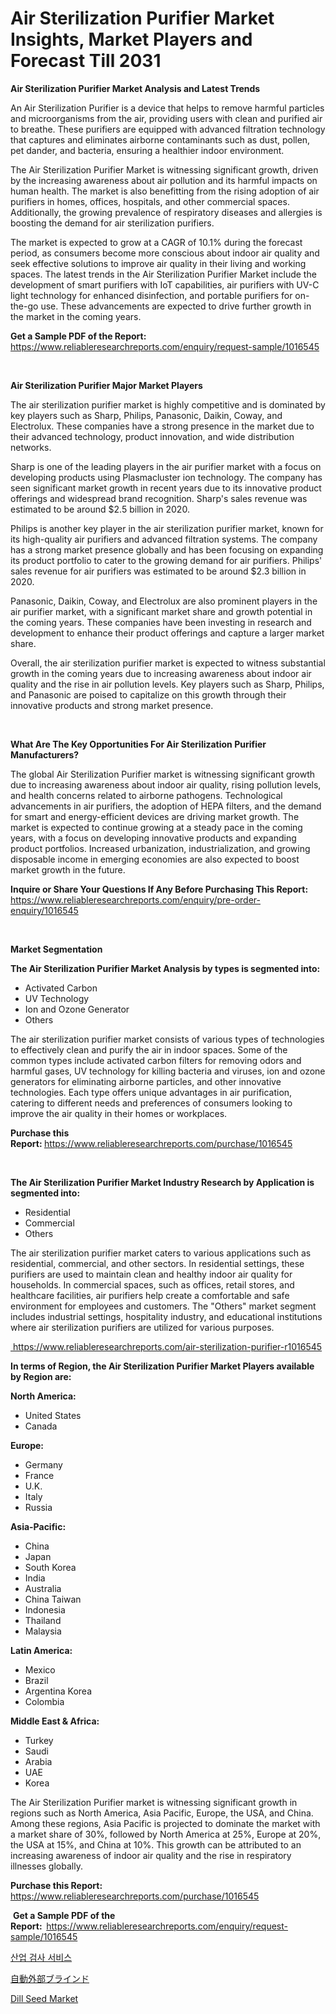 <p><h1>Air Sterilization Purifier Market Insights, Market Players and Forecast Till 2031</h1></p><p><strong>Air Sterilization Purifier Market Analysis and Latest Trends</strong></p>
<p><p>An Air Sterilization Purifier is a device that helps to remove harmful particles and microorganisms from the air, providing users with clean and purified air to breathe. These purifiers are equipped with advanced filtration technology that captures and eliminates airborne contaminants such as dust, pollen, pet dander, and bacteria, ensuring a healthier indoor environment.</p><p>The Air Sterilization Purifier Market is witnessing significant growth, driven by the increasing awareness about air pollution and its harmful impacts on human health. The market is also benefitting from the rising adoption of air purifiers in homes, offices, hospitals, and other commercial spaces. Additionally, the growing prevalence of respiratory diseases and allergies is boosting the demand for air sterilization purifiers.</p><p>The market is expected to grow at a CAGR of 10.1% during the forecast period, as consumers become more conscious about indoor air quality and seek effective solutions to improve air quality in their living and working spaces. The latest trends in the Air Sterilization Purifier Market include the development of smart purifiers with IoT capabilities, air purifiers with UV-C light technology for enhanced disinfection, and portable purifiers for on-the-go use. These advancements are expected to drive further growth in the market in the coming years.</p></p>
<p><strong>Get a Sample PDF of the Report:&nbsp;</strong> <a href="https://www.reliableresearchreports.com/enquiry/request-sample/1016545">https://www.reliableresearchreports.com/enquiry/request-sample/1016545</a></p>
<p>&nbsp;</p>
<p><strong>Air Sterilization Purifier Major Market Players</strong></p>
<p><p>The air sterilization purifier market is highly competitive and is dominated by key players such as Sharp, Philips, Panasonic, Daikin, Coway, and Electrolux. These companies have a strong presence in the market due to their advanced technology, product innovation, and wide distribution networks.</p><p>Sharp is one of the leading players in the air purifier market with a focus on developing products using Plasmacluster ion technology. The company has seen significant market growth in recent years due to its innovative product offerings and widespread brand recognition. Sharp's sales revenue was estimated to be around $2.5 billion in 2020.</p><p>Philips is another key player in the air sterilization purifier market, known for its high-quality air purifiers and advanced filtration systems. The company has a strong market presence globally and has been focusing on expanding its product portfolio to cater to the growing demand for air purifiers. Philips' sales revenue for air purifiers was estimated to be around $2.3 billion in 2020.</p><p>Panasonic, Daikin, Coway, and Electrolux are also prominent players in the air purifier market, with a significant market share and growth potential in the coming years. These companies have been investing in research and development to enhance their product offerings and capture a larger market share.</p><p>Overall, the air sterilization purifier market is expected to witness substantial growth in the coming years due to increasing awareness about indoor air quality and the rise in air pollution levels. Key players such as Sharp, Philips, and Panasonic are poised to capitalize on this growth through their innovative products and strong market presence.</p></p>
<p>&nbsp;</p>
<p><strong>What Are The Key Opportunities For Air Sterilization Purifier Manufacturers?</strong></p>
<p><p>The global Air Sterilization Purifier market is witnessing significant growth due to increasing awareness about indoor air quality, rising pollution levels, and health concerns related to airborne pathogens. Technological advancements in air purifiers, the adoption of HEPA filters, and the demand for smart and energy-efficient devices are driving market growth. The market is expected to continue growing at a steady pace in the coming years, with a focus on developing innovative products and expanding product portfolios. Increased urbanization, industrialization, and growing disposable income in emerging economies are also expected to boost market growth in the future.</p></p>
<p><strong>Inquire or Share Your Questions If Any Before Purchasing This Report:</strong> <a href="https://www.reliableresearchreports.com/enquiry/pre-order-enquiry/1016545">https://www.reliableresearchreports.com/enquiry/pre-order-enquiry/1016545</a></p>
<p>&nbsp;</p>
<p><strong>Market Segmentation</strong></p>
<p><strong>The Air Sterilization Purifier Market Analysis by types is segmented into:</strong></p>
<p><ul><li>Activated Carbon</li><li>UV Technology</li><li>Ion and Ozone Generator</li><li>Others</li></ul></p>
<p><p>The air sterilization purifier market consists of various types of technologies to effectively clean and purify the air in indoor spaces. Some of the common types include activated carbon filters for removing odors and harmful gases, UV technology for killing bacteria and viruses, ion and ozone generators for eliminating airborne particles, and other innovative technologies. Each type offers unique advantages in air purification, catering to different needs and preferences of consumers looking to improve the air quality in their homes or workplaces.</p></p>
<p><strong>Purchase this Report:&nbsp;</strong><a href="https://www.reliableresearchreports.com/purchase/1016545">https://www.reliableresearchreports.com/purchase/1016545</a></p>
<p>&nbsp;</p>
<p><strong>The Air Sterilization Purifier Market Industry Research by Application is segmented into:</strong></p>
<p><ul><li>Residential</li><li>Commercial</li><li>Others</li></ul></p>
<p><p>The air sterilization purifier market caters to various applications such as residential, commercial, and other sectors. In residential settings, these purifiers are used to maintain clean and healthy indoor air quality for households. In commercial spaces, such as offices, retail stores, and healthcare facilities, air purifiers help create a comfortable and safe environment for employees and customers. The "Others" market segment includes industrial settings, hospitality industry, and educational institutions where air sterilization purifiers are utilized for various purposes.</p></p>
<p><a href="https://www.reliableresearchreports.com/air-sterilization-purifier-r1016545">&nbsp;https://www.reliableresearchreports.com/air-sterilization-purifier-r1016545</a></p>
<p><strong>In terms of Region, the Air Sterilization Purifier Market Players available by Region are:</strong></p>
<p>
    <p> <strong> North America: </strong>
        <ul>
            <li>United States</li>
            <li>Canada</li>
        </ul>
        </p> 
    <p> <strong> Europe: </strong>
        <ul>
            <li>Germany</li>
            <li>France</li>
            <li>U.K.</li>
            <li>Italy</li>
            <li>Russia</li>
        </ul>
        </p> 
    <p> <strong> Asia-Pacific: </strong>
        <ul>
            <li>China</li>
            <li>Japan</li>
            <li>South Korea</li>
            <li>India</li>
            <li>Australia</li>
            <li>China Taiwan</li>
            <li>Indonesia</li>
            <li>Thailand</li>
            <li>Malaysia</li>
        </ul>
        </p> 
    <p> <strong> Latin America: </strong>
        <ul>
            <li>Mexico</li>
            <li>Brazil</li>
            <li>Argentina Korea</li>
            <li>Colombia</li>
        </ul>
        </p> 
    <p> <strong> Middle East & Africa: </strong>
        <ul>
            <li>Turkey</li>
            <li>Saudi</li>
            <li>Arabia</li>
            <li>UAE</li>
            <li>Korea</li>
        </ul>
    </p>
    </p>
<p><p>The Air Sterilization Purifier market is witnessing significant growth in regions such as North America, Asia Pacific, Europe, the USA, and China. Among these regions, Asia Pacific is projected to dominate the market with a market share of 30%, followed by North America at 25%, Europe at 20%, the USA at 15%, and China at 10%. This growth can be attributed to an increasing awareness of indoor air quality and the rise in respiratory illnesses globally.</p></p>
<p><strong>Purchase this Report: </strong><a href="https://www.reliableresearchreports.com/purchase/1016545">https://www.reliableresearchreports.com/purchase/1016545</a></p>
<p>&nbsp;<strong>Get a Sample PDF of the Report:&nbsp;&nbsp;</strong><a href="https://www.reliableresearchreports.com/enquiry/request-sample/1016545">https://www.reliableresearchreports.com/enquiry/request-sample/1016545</a></p>
<p><strong></strong></p>
<p><p><a href="https://github.com/iansanftyord09878/Market-Research-Report-List-1/blob/main/545574026172.md">산업 검사 서비스</a></p><p><a href="https://github.com/LeanneBruen2023/Market-Research-Report-List-1/blob/main/573016028622.md">自動外部ブラインド</a></p><p><a href="https://gamy-alyssum-396.notion.site/Dill-Seed-Market-Size-Market-Outlook-and-Market-Forecast-2024-to-2031-a19fa91f0df9438ebfa6e9229971a2b1">Dill Seed Market</a></p></p>